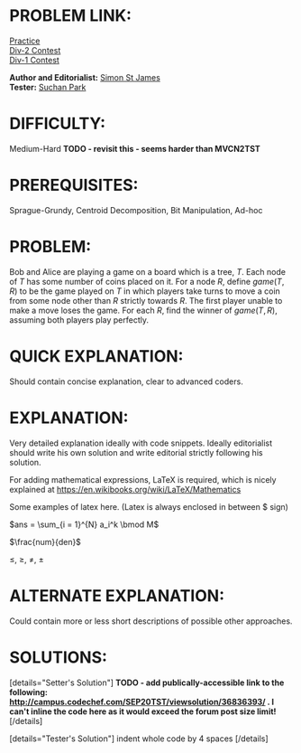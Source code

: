 # PROBLEM LINK:

[Practice](https://www.codechef.com/problems/MOVCOIN2)  
[Div-2 Contest](https://www.codechef.com/SEPT20B/problems/MOVCOIN2)  
[Div-1 Contest](https://www.codechef.com/SEPT20A/problems/MOVCOIN2)  

**Author and Editorialist:** [Simon St James](https://www.codechef.com/users/ssjgz)  
**Tester:** [Suchan Park](https://www.codechef.com/users/tncks0121)

# DIFFICULTY:
Medium-Hard **TODO - revisit this - seems harder than MVCN2TST**

# PREREQUISITES:
Sprague-Grundy, Centroid Decomposition, Bit Manipulation, Ad-hoc

# PROBLEM:
Bob and Alice are playing a game on a board which is a tree, $T$.  Each node of $T$ has some number of coins placed on it.  For a node $R$, define $\textit{game}(T, R)$ to be the game played on $T$ in which players take turns to move a coin from some node other than $R$ strictly towards $R$.  The first player unable to make a move loses the game.  For each $R$, find the winner of $game(T,R)$, assuming both players play perfectly.

# QUICK EXPLANATION:
Should contain concise explanation, clear to advanced coders.

# EXPLANATION:
Very detailed explanation ideally with code snippets.
Ideally editorialist should write his own solution
and write editorial strictly following his solution.

For adding mathematical expressions, LaTeX is required, which is nicely explained at https://en.wikibooks.org/wiki/LaTeX/Mathematics

Some examples of latex here. (Latex is always enclosed in between $ sign)

$ans = \sum_{i = 1}^{N} a_i^k \bmod M$

$\frac{num}{den}$

$\leq$, $\geq$, $\neq$, $\pm$

# ALTERNATE EXPLANATION:
Could contain more or less short descriptions of possible other approaches.

# SOLUTIONS:

[details="Setter's Solution"]
**TODO - add publically-accessible link to the following: http://campus.codechef.com/SEP20TST/viewsolution/36836393/ . I can't inline the code here as it would exceed the forum post size limit!**
[/details]

[details="Tester's Solution"]
indent whole code by 4 spaces
[/details]

